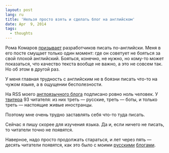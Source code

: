 ```yaml
---
layout: post
lang: ru
title: 'Нельзя просто взять и сделать блог на английском'
date: Apr  9, 2014
tags:
  - thoughts
---
```


Рома Комаров [призывает](http://kizu.ru/blog/be-global/) разработчиков писать по-английски. Меня в его посте смущает только один момент: где он советует не бояться за свой плохой английский. Бояться, конечно, не нужно, но кому-то может показаться, что качество текста вообще не важно, а это не совсем так. Но об этом в другой раз.

У меня главная трудность с английским не в боязни писать что-то на чужом языке, а в ощущении бесполезности.

На RSS моего [англоязычного блога](http://blog.sapegin.me/) подписано ровно ноль человек. У [твитера](https://twitter.com/iamsapegin) 93 читателя: из них треть — русские, треть — боты, и только треть — настоящие живые иностранцы.

Поэтому мне очень трудно заставлять себя что-то туда писать.

Сейчас я пишу скорее для изучения языка. Да и, если ничего не писать, то читатели точно не появятся.

Наверное, надо просто продолжать стараться, и лет через пять — десять читатели появятся, как это было с моими [русскими](http://birdwatcher.ru/blog/) [блогами](http://nano.sapegin.ru/).
